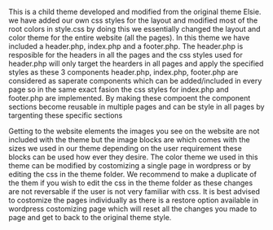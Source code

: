 This is a child theme developed and modified from the original theme Elsie. we have added our own css styles for the layout and modified most of the root colors in style.css by doing this we essentially changed the layout and color theme for the entire website (all the pages). In this theme we have included a header.php, index.php and a footer.php. The header.php is resposible for the headers in all the pages and the css styles used for header.php will only target the hearders in all pages and apply the specified styles as these 3 components header.php, index.php, footer.php are considered as saperate components which can be added/included in every page so in the same exact fasion the css styles for index.php and footer.php are implemented. By making these compoent the component sections become reusable in multiple pages and can be style in all pages by targenting these specific sections 

Getting to the website elements the images you see on the website are not included with the theme but the image blocks are which comes with the sizes we used in our theme depending on the user requirement these blocks can be used how ever they desire. The color theme we used in this theme can be modified by costomizing a single page in wordpress or by editing the css in the theme folder. We recommend to make a duplicate of the them if you wish to edit the css in the theme folder as these changes are not reversable if the user is not very familiar with css. It is best advised to costomize the pages individually as there is a restore option available in wordpress costomizing page which will reset all the changes you made to page and get to back to the original theme style.
